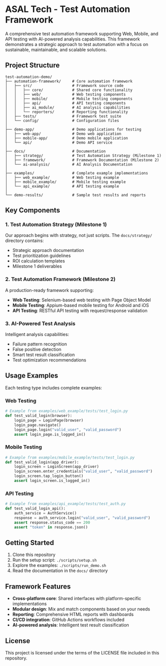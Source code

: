 # ASAL Tech - Test Automation Framework

A comprehensive test automation framework supporting Web, Mobile, and API testing with AI-powered analysis capabilities. This framework demonstrates a strategic approach to test automation with a focus on sustainable, maintainable, and scalable solutions.

## Project Structure

```
test-automation-demo/
├── automation-framework/     # Core automation framework
│   ├── src/                  # Framework source code
│   │   ├── core/             # Shared core functionality
│   │   ├── web/              # Web testing components
│   │   ├── mobile/           # Mobile testing components
│   │   ├── api/              # API testing components
│   │   ├── ai_module/        # AI analysis capabilities
│   │   └── reporters/        # Reporting functionality
│   ├── tests/                # Framework test suite
│   └── config/               # Configuration files
│
├── demo-app/                 # Demo applications for testing
│   ├── web-app/              # Demo web application
│   ├── mobile-app/           # Demo mobile application
│   └── api/                  # Demo API service
│
├── docs/                     # Documentation
│   ├── strategy/             # Test Automation Strategy (Milestone 1)
│   ├── framework/            # Framework Documentation (Milestone 2)
│   └── ai-analysis/          # AI Analysis Documentation
│
├── examples/                 # Complete example implementations
│   ├── web_example/          # Web testing example
│   ├── mobile_example/       # Mobile testing example
│   └── api_example/          # API testing example
│
└── demo-results/             # Sample test results and reports
```

## Key Components

### 1. Test Automation Strategy (Milestone 1)

Our approach begins with strategy, not just scripts. The `docs/strategy/` directory contains:
- Strategic approach documentation
- Test prioritization guidelines
- ROI calculation templates
- Milestone 1 deliverables

### 2. Test Automation Framework (Milestone 2)

A production-ready framework supporting:
- **Web Testing**: Selenium-based web testing with Page Object Model
- **Mobile Testing**: Appium-based mobile testing for Android and iOS
- **API Testing**: RESTful API testing with request/response validation

### 3. AI-Powered Test Analysis

Intelligent analysis capabilities:
- Failure pattern recognition
- False positive detection
- Smart test result classification
- Test optimization recommendations

## Usage Examples

Each testing type includes complete examples:

### Web Testing

```python
# Example from examples/web_example/tests/test_login.py
def test_valid_login(browser):
    login_page = LoginPage(browser)
    login_page.navigate()
    login_page.login("valid_user", "valid_password")
    assert login_page.is_logged_in()
```

### Mobile Testing

```python
# Example from examples/mobile_example/tests/test_login.py
def test_valid_login(app_driver):
    login_screen = LoginScreen(app_driver)
    login_screen.enter_credentials("valid_user", "valid_password")
    login_screen.tap_login_button()
    assert login_screen.is_logged_in()
```

### API Testing

```python
# Example from examples/api_example/tests/test_auth.py
def test_valid_login_api():
    auth_service = AuthService()
    response = auth_service.login("valid_user", "valid_password")
    assert response.status_code == 200
    assert "token" in response.json()
```

## Getting Started

1. Clone this repository
2. Run the setup script: `./scripts/setup.sh`
3. Explore the examples: `./scripts/run_demo.sh`
4. Read the documentation in the `docs/` directory

## Framework Features

- **Cross-platform core**: Shared interfaces with platform-specific implementations
- **Modular design**: Mix and match components based on your needs
- **Reporting**: Comprehensive HTML reports with dashboards
- **CI/CD integration**: GitHub Actions workflows included
- **AI-powered analysis**: Intelligent test result classification

## License

This project is licensed under the terms of the LICENSE file included in this repository.